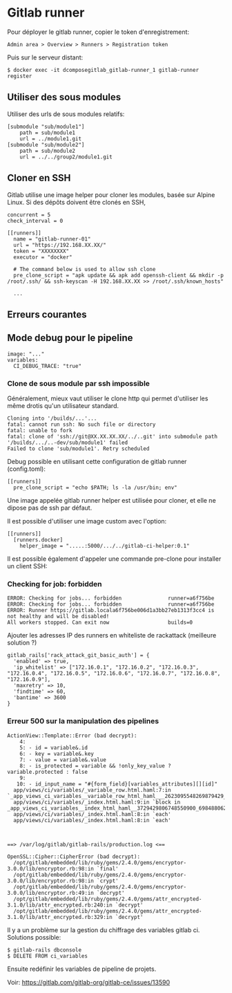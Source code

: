 # Gitlab runner

Pour déployer le gitlab runner, copier le token d'enregistrement:

    Admin area > Overview > Runners > Registration token
    
Puis sur le serveur distant:

    $ docker exec -it dcomposegitlab_gitlab-runner_1 gitlab-runner register


## Utiliser des sous modules

Utiliser des urls de sous modules relatifs:

    [submodule "sub/module1"]
    	path = sub/module1
    	url = ../module1.git
    [submodule "sub/module2"]
    	path = sub/module2
    	url = ../../group2/module1.git        


## Cloner en SSH

Gitlab utilise une image helper pour cloner les modules, basée sur Alpine Linux. Si des dépôts doivent être clonés en SSH,

    
    concurrent = 5
    check_interval = 0
    
    [[runners]]
      name = "gitlab-runner-01"
      url = "https://192.168.XX.XX/"
      token = "XXXXXXXX"
      executor = "docker"
    
      # The command below is used to allow ssh clone
      pre_clone_script = "apk update && apk add openssh-client && mkdir -p /root/.ssh/ && ssh-keyscan -H 192.168.XX.XX >> /root/.ssh/known_hosts"    
    
      ...


## Erreurs courantes

## Mode debug pour le pipeline

    image: "..."
    variables:
      CI_DEBUG_TRACE: "true"


### Clone de sous module par ssh impossible

Généralement, mieux vaut utiliser le clone http qui permet d'utiliser les même drotis qu'un utilisateur standard.

    Cloning into '/builds/...'...
    fatal: cannot run ssh: No such file or directory
    fatal: unable to fork
    fatal: clone of 'ssh://git@XX.XX.XX.XX/../..git' into submodule path '/builds/.../..-dev/sub/module1' failed
    Failed to clone 'sub/module1'. Retry scheduled
    
Debug possible en utilisant cette configuration de gitlab runner (config.toml):
        
    [[runners]]
      pre_clone_script = "echo $PATH; ls -la /usr/bin; env"
      
Une image appelée gitlab runner helper est utilisée pour cloner, et elle ne dipose pas de ssh par défaut.

Il est possible d'utiliser une image custom avec l'option:

    [[runners]]
      [runners.docker]
        helper_image = ".....:5000/.../../gitlab-ci-helper:0.1"
    

Il est possible également d'appeler une commande pre-clone pour installer un client SSH:


### Checking for job: forbidden

    ERROR: Checking for jobs... forbidden               runner=a6f756be
    ERROR: Checking for jobs... forbidden               runner=a6f756be
    ERROR: Runner https://gitlab.locala6f756be006d1a3bb27eb1313f3cc4 is not healthy and will be disabled!
    All workers stopped. Can exit now                   builds=0

Ajouter les adresses IP des runners en whiteliste de rackattack (meilleure solution ?)

    gitlab_rails['rack_attack_git_basic_auth'] = {
      'enabled' => true,
      'ip_whitelist' => ["172.16.0.1", "172.16.0.2", "172.16.0.3", "172.16.0.4", "172.16.0.5", "172.16.0.6", "172.16.0.7", "172.16.0.8", "172.16.0.9"],
      'maxretry' => 10,
      'findtime' => 60,
      'bantime' => 3600
    }
    

### Erreur 500 sur la manipulation des pipelines

    
    ActionView::Template::Error (bad decrypt):
        4: 
        5: - id = variable&.id
        6: - key = variable&.key
        7: - value = variable&.value
        8: - is_protected = variable && !only_key_value ? variable.protected : false
        9: 
       10: - id_input_name = "#{form_field}[variables_attributes][][id]"
      app/views/ci/variables/_variable_row.html.haml:7:in `_app_views_ci_variables__variable_row_html_haml___2623095548269879429_69848920190020'
      app/views/ci/variables/_index.html.haml:9:in `block in _app_views_ci_variables__index_html_haml__3729429806748550900_69848806226200'
      app/views/ci/variables/_index.html.haml:8:in `each'
      app/views/ci/variables/_index.html.haml:8:in `each'
        
        
    
    ==> /var/log/gitlab/gitlab-rails/production.log <==
    
    OpenSSL::Cipher::CipherError (bad decrypt):
      /opt/gitlab/embedded/lib/ruby/gems/2.4.0/gems/encryptor-3.0.0/lib/encryptor.rb:98:in `final'
      /opt/gitlab/embedded/lib/ruby/gems/2.4.0/gems/encryptor-3.0.0/lib/encryptor.rb:98:in `crypt'
      /opt/gitlab/embedded/lib/ruby/gems/2.4.0/gems/encryptor-3.0.0/lib/encryptor.rb:49:in `decrypt'
      /opt/gitlab/embedded/lib/ruby/gems/2.4.0/gems/attr_encrypted-3.1.0/lib/attr_encrypted.rb:240:in `decrypt'
      /opt/gitlab/embedded/lib/ruby/gems/2.4.0/gems/attr_encrypted-3.1.0/lib/attr_encrypted.rb:329:in `decrypt'

Il y a un problème sur la gestion du chiffrage des variables gitlab ci.
Solutions possible:

    $ gitlab-rails dbconsole
    $ DELETE FROM ci_variables
    
Ensuite redéfinir les variables de pipeline de projets.

Voir: https://gitlab.com/gitlab-org/gitlab-ce/issues/13590
